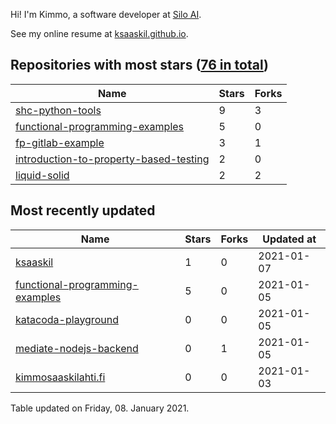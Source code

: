 Hi! I'm Kimmo, a software developer at [Silo AI](https://silo.ai/).

See my online resume at [ksaaskil.github.io](https://ksaaskil.github.io).

<!-- repositories starts -->

## Repositories with most stars ([76 in total](https://github.com/ksaaskil?tab=repositories))
| Name        | Stars           | Forks  |
| ------------- |-------------| -----|
|[shc-python-tools](https://github.com/ksaaskil/shc-python-tools)|9|3
|[functional-programming-examples](https://github.com/ksaaskil/functional-programming-examples)|5|0
|[fp-gitlab-example](https://github.com/ksaaskil/fp-gitlab-example)|3|1
|[introduction-to-property-based-testing](https://github.com/ksaaskil/introduction-to-property-based-testing)|2|0
|[liquid-solid](https://github.com/ksaaskil/liquid-solid)|2|2

<!-- repositories ends -->
<!-- recent_repositories starts -->

## Most recently updated
| Name        | Stars           | Forks  | Updated at
| ------------- |-------------| -----|-----|
|[ksaaskil](https://github.com/ksaaskil/ksaaskil)|1|0|2021-01-07
|[functional-programming-examples](https://github.com/ksaaskil/functional-programming-examples)|5|0|2021-01-05
|[katacoda-playground](https://github.com/ksaaskil/katacoda-playground)|0|0|2021-01-05
|[mediate-nodejs-backend](https://github.com/ksaaskil/mediate-nodejs-backend)|0|1|2021-01-05
|[kimmosaaskilahti.fi](https://github.com/ksaaskil/kimmosaaskilahti.fi)|0|0|2021-01-03

<!-- recent_repositories ends -->
<!-- updated_at starts -->
Table updated on Friday, 08. January 2021.
<!-- updated_at ends -->
